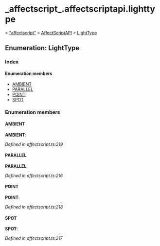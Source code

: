 # \_affectscript\_.affectscriptapi.lighttype

 &gt; ["affectscript"](https://github.com/AffectScript/affectscript-docs/tree/306de14a6253b187416c39813dcd85cd8989dc14/javascript-api/기타%20그%20외%20참조%20API/modules/_affectscript_.md) &gt; [AffectScriptAPI](https://github.com/AffectScript/affectscript-docs/tree/306de14a6253b187416c39813dcd85cd8989dc14/javascript-api/기타%20그%20외%20참조%20API/modules/_affectscript_.affectscriptapi.md) &gt; [LightType](https://github.com/AffectScript/affectscript-docs/tree/306de14a6253b187416c39813dcd85cd8989dc14/_affectscript_.affectscriptapi.lighttype.md)

## Enumeration: LightType

### Index

#### Enumeration members

* [AMBIENT](_affectscript_.affectscriptapi.lighttype.md#ambient)
* [PARALLEL](_affectscript_.affectscriptapi.lighttype.md#parallel)
* [POINT](_affectscript_.affectscriptapi.lighttype.md#point)
* [SPOT](_affectscript_.affectscriptapi.lighttype.md#spot)

### Enumeration members

#### AMBIENT <a id="ambient"></a>

**AMBIENT**:

_Defined in affectscript.ts:219_

#### PARALLEL <a id="parallel"></a>

**PARALLEL**:

_Defined in affectscript.ts:216_

#### POINT <a id="point"></a>

**POINT**:

_Defined in affectscript.ts:218_

#### SPOT <a id="spot"></a>

**SPOT**:

_Defined in affectscript.ts:217_

